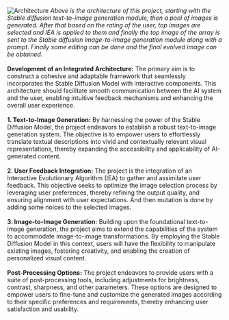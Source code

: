 ![Architecture](https://github.com/Sahil-Nandal/Stable-Diffusion-with-IEA-application/assets/79526843/9af2f7e4-88f8-44af-8a17-04d80acb23df)
<i>Above is the architecture of this project, starting with the Stable diffusion text-to-image generation module, then a pool of images is generated. After that based on the rating of the user, top images are selected and IEA is applied to them and finally the top image of the array is sent to the Stable diffusion image-to-image generation module along with a prompt. Finally some editing can be done and the final evolved image can be obtained.</i>
</br>
</br>
<b>Development of an Integrated Architecture:</b> The primary aim is to construct a cohesive and adaptable framework that seamlessly incorporates the Stable Diffusion Model with interactive components. This architecture should facilitate smooth communication between the AI system and the user, enabling intuitive feedback mechanisms and enhancing the overall user experience.
</br>
</br>
<b>1. Text-to-Image Generation:</b>  By harnessing the power of the Stable Diffusion Model, the project endeavors to establish a robust text-to-image generation system. The objective is to empower users to effortlessly translate textual descriptions into vivid and contextually relevant visual representations, thereby expanding the accessibility and applicability of AI-generated content.
</br>
</br>
<b>2. User Feedback Integration:</b>  The project is the integration of an Interactive Evolutionary Algorithm (IEA) to gather and assimilate user feedback. This objective seeks to optimize the image selection process by leveraging user preferences, thereby refining the output quality, and ensuring alignment with user expectations. And then mutation is done by adding some noices to the selected images.
</br>
</br>
<b>3. Image-to-Image Generation:</b>  Building upon the foundational text-to-image generation, the project aims to extend the capabilities of the system to accommodate image-to-image transformations. By employing the Stable Diffusion Model in this context, users will have the flexibility to manipulate existing images, fostering creativity, and enabling the creation of personalized visual content.
</br>
</br>
<b>Post-Processing Options:</b> The project endeavors to provide users with a suite of post-processing tools, including adjustments for brightness, contrast, sharpness, and other parameters. These options are designed to empower users to fine-tune and customize the generated images according to their specific preferences and requirements, thereby enhancing user satisfaction and usability.
